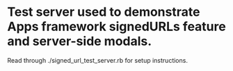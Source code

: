 # Test server used to demonstrate Apps framework signedURLs feature and server-side modals.

Read through ./signed_url_test_server.rb for setup instructions.
